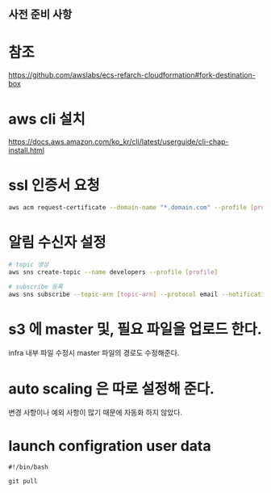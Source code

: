 ## 사전 준비 사항

# 참조

https://github.com/awslabs/ecs-refarch-cloudformation#fork-destination-box

# aws cli 설치

https://docs.aws.amazon.com/ko_kr/cli/latest/userguide/cli-chap-install.html

# ssl 인증서 요청

```sh
aws acm request-certificate --domain-name "*.domain.com" --profile [profile]
```

# 알림 수신자 설정

```sh
# topic 생성
aws sns create-topic --name developers --profile [profile]

# subscribe 등록
aws sns subscribe --topic-arn [topic-arn] --protocol email --notification-endpoint [email] --profile [profile]
```

# s3 에 master 및, 필요 파일을 업로드 한다.

infra 내부 파일 수정시 master 파일의 경로도 수정해준다.

# auto scaling 은 따로 설정해 준다.

변경 사항이나 예외 사항이 많기 때문에 자동화 하지 않았다.

# launch configration user data

```
#!/bin/bash

git pull
```
